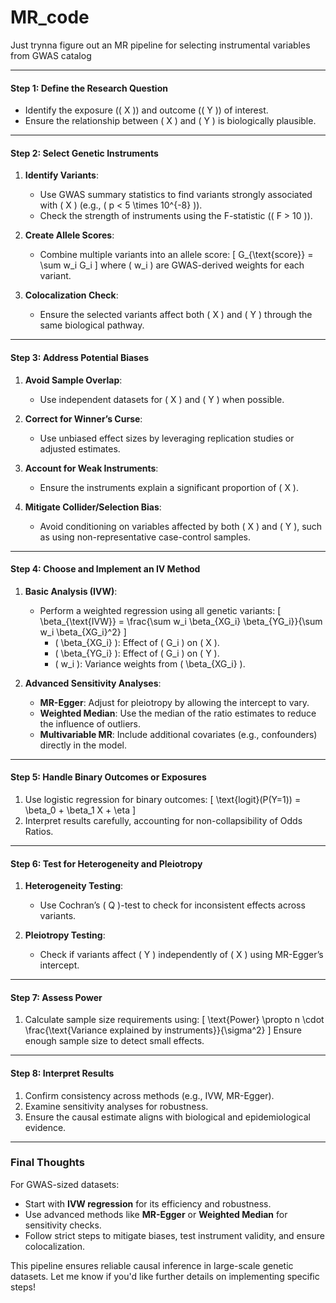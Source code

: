 # MR_code
Just trynna figure out an MR pipeline for selecting instrumental variables from GWAS catalog

---

#### **Step 1: Define the Research Question**
- Identify the exposure (\( X \)) and outcome (\( Y \)) of interest.
- Ensure the relationship between \( X \) and \( Y \) is biologically plausible.

---

#### **Step 2: Select Genetic Instruments**
1. **Identify Variants**:
   - Use GWAS summary statistics to find variants strongly associated with \( X \) (e.g., \( p < 5 \times 10^{-8} \)).
   - Check the strength of instruments using the F-statistic (\( F > 10 \)).
   
2. **Create Allele Scores**:
   - Combine multiple variants into an allele score:
     \[
     G_{\text{score}} = \sum w_i G_i
     \]
     where \( w_i \) are GWAS-derived weights for each variant.

3. **Colocalization Check**:
   - Ensure the selected variants affect both \( X \) and \( Y \) through the same biological pathway.

---

#### **Step 3: Address Potential Biases**
1. **Avoid Sample Overlap**:
   - Use independent datasets for \( X \) and \( Y \) when possible.
   
2. **Correct for Winner’s Curse**:
   - Use unbiased effect sizes by leveraging replication studies or adjusted estimates.

3. **Account for Weak Instruments**:
   - Ensure the instruments explain a significant proportion of \( X \).

4. **Mitigate Collider/Selection Bias**:
   - Avoid conditioning on variables affected by both \( X \) and \( Y \), such as using non-representative case-control samples.

---

#### **Step 4: Choose and Implement an IV Method**
1. **Basic Analysis (IVW)**:
   - Perform a weighted regression using all genetic variants:
     \[
     \beta_{\text{IVW}} = \frac{\sum w_i \beta_{XG_i} \beta_{YG_i}}{\sum w_i \beta_{XG_i}^2}
     \]
     - \( \beta_{XG_i} \): Effect of \( G_i \) on \( X \).
     - \( \beta_{YG_i} \): Effect of \( G_i \) on \( Y \).
     - \( w_i \): Variance weights from \( \beta_{XG_i} \).

2. **Advanced Sensitivity Analyses**:
   - **MR-Egger**: Adjust for pleiotropy by allowing the intercept to vary.
   - **Weighted Median**: Use the median of the ratio estimates to reduce the influence of outliers.
   - **Multivariable MR**: Include additional covariates (e.g., confounders) directly in the model.

---

#### **Step 5: Handle Binary Outcomes or Exposures**
1. Use logistic regression for binary outcomes:
   \[
   \text{logit}(P(Y=1)) = \beta_0 + \beta_1 X + \eta
   \]
2. Interpret results carefully, accounting for non-collapsibility of Odds Ratios.

---

#### **Step 6: Test for Heterogeneity and Pleiotropy**
1. **Heterogeneity Testing**:
   - Use Cochran’s \( Q \)-test to check for inconsistent effects across variants.
   
2. **Pleiotropy Testing**:
   - Check if variants affect \( Y \) independently of \( X \) using MR-Egger’s intercept.

---

#### **Step 7: Assess Power**
1. Calculate sample size requirements using:
   \[
   \text{Power} \propto n \cdot \frac{\text{Variance explained by instruments}}{\sigma^2}
   \]
   Ensure enough sample size to detect small effects.

---

#### **Step 8: Interpret Results**
1. Confirm consistency across methods (e.g., IVW, MR-Egger).
2. Examine sensitivity analyses for robustness.
3. Ensure the causal estimate aligns with biological and epidemiological evidence.

---

### **Final Thoughts**
For GWAS-sized datasets:
- Start with **IVW regression** for its efficiency and robustness.
- Use advanced methods like **MR-Egger** or **Weighted Median** for sensitivity checks.
- Follow strict steps to mitigate biases, test instrument validity, and ensure colocalization.

This pipeline ensures reliable causal inference in large-scale genetic datasets. Let me know if you'd like further details on implementing specific steps!


